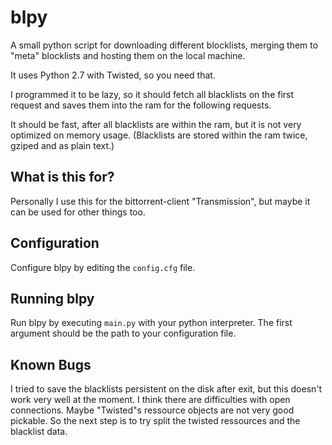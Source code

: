 blpy
====

A small python script for downloading different blocklists, merging them to
"meta" blocklists and hosting them on the local machine.

It uses Python 2.7 with Twisted, so you need that.

I programmed it to be lazy, so it should fetch all blacklists on the first
request and saves them into the ram for the following requests.

It should be fast, after all blacklists are within the ram, but it is not very
optimized on memory usage. (Blacklists are stored within the ram twice, gziped
and as plain text.)

What is this for?
-----------------

Personally I use this for the bittorrent-client "Transmission", but maybe it can
be used for other things too.

Configuration
-------------

Configure blpy by editing the `config.cfg` file.

Running blpy
------------

Run blpy by executing `main.py` with your python interpreter. The first argument
should be the path to your configuration file.

Known Bugs
----------

I tried to save the blacklists persistent on the disk after exit, but this
doesn't work very well at the moment. I think there are difficulties with open
connections. Maybe "Twisted"s ressource objects are not very good pickable.
So the next step is to try split the twisted ressources and the blacklist data.



